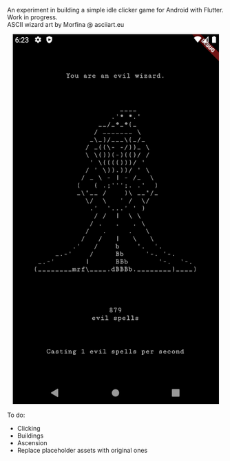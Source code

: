 An experiment in building a simple idle clicker game for Android with Flutter. Work in progress.  
ASCII wizard art by Morfina @ asciiart.eu  

<p align="center">
    <img src="https://github.com/milorodrigues/evil_wizard_idle_game/blob/main/images/readme_image_202303081823.png?raw=true" 
    alt="Screenshot of the app's current state"
    height="50%"/>
</p>

To do:
- Clicking
- Buildings
- Ascension
- Replace placeholder assets with original ones